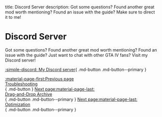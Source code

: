 title: Discord Server
description: Got some questions? Found another great mod worth mentioning? Found an issue with the guide? Make sure to direct it to me!

# Discord Server
Got some questions? Found another great mod worth mentioning? Found an issue with the guide? Just want to chat with other GTA IV fans? Visit my Discord server!

[:simple-discord: My Discord server](https://discord.gg/zwmsQqExbQ){ .md-button .md-button--primary }

[:material-page-first:Previous page <br>Troubleshooting</br>](troubleshooting.md){ .md-button } [Next page:material-page-last: <br>Drag-and-Drop Archive</br>](drag-and-drop-archive.md){ .md-button .md-button--primary } [Next page:material-page-last: <br>Optimization</br>](optimization.md){ .md-button .md-button--primary }